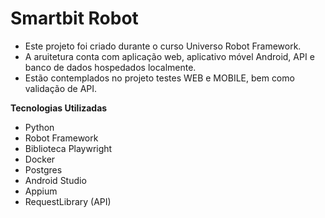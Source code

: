 # Smartbit Robot

* Este projeto foi criado durante o curso Universo Robot Framework.
* A aruitetura conta com aplicação web, aplicativo móvel Android, API e banco de dados hospedados localmente.
* Estão contemplados no projeto testes WEB e MOBILE, bem como validação de API.

**Tecnologias Utilizadas**
* Python
* Robot Framework
* Biblioteca Playwright
* Docker
* Postgres
* Android Studio
* Appium
* RequestLibrary (API)

